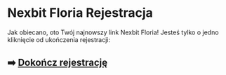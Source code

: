 # Nexbit Floria Rejestracja

Jak obiecano, oto Twój najnowszy link Nexbit Floria! Jesteś tylko o jedno kliknięcie od ukończenia rejestracji:

## ➡️ [Dokończ rejestrację](https://t.co/YJGs1iX00I)